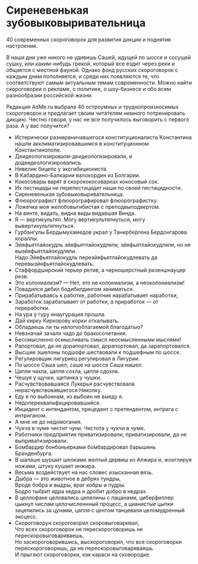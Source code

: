 # Сиреневенькая зубовыковыривательница

40 современных скороговорок для развития дикции и поднятия настроения.

В наши дни уже никого не удивишь Сашей, идущей по шоссе и сосущей сушку, или каким-нибудь грекой, который все ездит через реки и общается с местной фауной. Однако фонд русских скороговорок с каждым днем пополняется, и среди них появляются те, что соответствуют самым актуальным темам современности. Можно найти скороговорки о рекламе, о политике, о шоу-бизнесе и обо всем разнообразии российской жизни.

Редакция AdMe.ru выбрала 40 остроумных и труднопроизносимых скороговорок и предлагает своим читателям немного потренировать дикцию. Честно говоря, у нас не все получилось выговорить с первого раза. А у вас получится?

* Истерически разнервничавшегося конституционалиста Константина нашли акклиматизировавшимся в конституционном Константинополе.
* Деидеологизировали-деидеологизировали, и додеидеологизировались.
* Невелик бицепс у эксгибициониста.
* В Кабардино-Балкарии валокордин из Болгарии.
* Кокосовары варят в скорококосоварках кокосовый сок.
* Их пестициды не перепестицидят наши по своей пестицидности.
* Сиреневенькая зубовыковыривательница.
* Флюорографист флюорографировал флюорографистку.
* Ложечка моя желобовыгибистая с преподвыподвертом.
* На винте, видать, видна виды видавшая Винда.
* Я — вертикультяп. Могу вертикультяпнуться, могу вывертикультяпнуться.
* Гурбангулы Бердымухамедов украл у Танирбергена Бердонгарова кораллы.
* Эйяфьятлайокудль эйяфьятлайокудляли, эйяфьятлайокудляли, но не выэйяфьятлайокудляли.<br />Надо Эйяфьятлайокудль переэйяфьятлайокудлевать да перевыэйяфьятлайокудлевать.
* Стаффордширский терьер ретив, а черношерстный ризеншнауцер резв.
* Это колониализм? — Нет, это не колониализм, а неоколониализм!
* Повадился дебил бодибилдингом заниматься.
* Прирабатываясь к работке, работник нарабатывает наработки,
* Заработок зарабатывает от работки, а приработок — от переработки.
* На ура у гуру инаугурация прошла.
* Дай кирку Киркорову корки откалывать.
* Обладаешь ли ты налогооблагаемой благодатью?
* Невзначай зачали чадо до бракосочетания.
* Бессмысленно осмысливать смысл неосмысленными мыслями!
* Рапортовал, да не дорапортовал, дорапортовал, да зарапортовался.
* Высшие эшелоны подшофе шествовали к подшефным по шоссе.
* Регулировщик лигуриец регулировал в Лигурии.
* По шоссе Саша шел, саше на шоссе Саша нашел.
* Цапля чахла, цапля сохла, цапля сдохла.
* Чешуя у щучки, щетинка у чушки.
* Расчувствовавшаяся Лукерья расчувствовала нерасчувствовавшегося Николку.
* Еду я по выбоинам, из выбоин не выеду я.
* Недопереквалифицировавшийся.
* Инцидент с интендантом, прецедент с претендентом, интрига с интриганом.
* А мне не до недомогания.
* Чукча в чуме чистит чуни. Чистота у чукчи в чуме.
* Работники предприятие приватизировали, приватизировали, да не выприватизировали.
* Бомбардир бонбоньерками бомбардировал барышень Бранденбурга.
* В шалаше шуршит шелками желтый дервиш из Алжира и, жонглируя ножами, штуку кушает инжира.
* Весьма воздействует на нас словес изысканная вязь.
* Дыбра — это животное в дебрях тундры,<br />Вроде бобра и выдры, враг кобры и пудры.<br />Бодро тыбрит ядра кедра и дробит добро в недрах.
* В целлофане целовались цепелины с пацанами, циберфиллер цыкнул числам целочисленнный процесс, а цианистые цыпки зацепились за цунами, цапля с центом танцевали целомудренный эксцесс.
* Скороговорун скороговорил скоровыговаривал,<br />Что всех скороговорок не перескороговоришь не перескоровыговариваешь,<br />Но заскороговорившись, выскороговорил, что все скороговорки перескороговоришь, да не перескоровыговариваешь.<br />И прыгают скороговорки, как караси на сковородке.